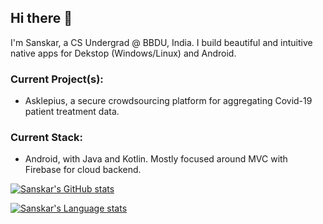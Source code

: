 ## Hi there 👋

I'm Sanskar, a CS Undergrad @ BBDU, India. I build beautiful and intuitive native apps for Dekstop (Windows/Linux) and Android.

### Current Project(s):
- Asklepius, a secure crowdsourcing platform for aggregating Covid-19 patient treatment data.

### Current Stack:
- Android, with Java and Kotlin. Mostly focused around MVC with Firebase for cloud backend.


[![Sanskar's GitHub stats](https://github-readme-stats.vercel.app/api?username=sanskar10100)](https://github.com/anuraghazra/github-readme-stats)

[![Sanskar's Language stats](https://github-readme-stats.vercel.app/api/top-langs?username=sanskar10100)](https://github.com/anuraghazra/github-readme-stats)
